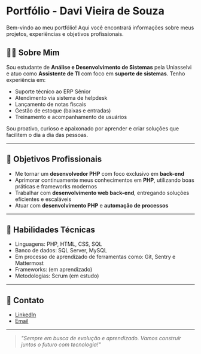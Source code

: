 
# Portfólio - Davi Vieira de Souza

Bem-vindo ao meu portfólio! Aqui você encontrará informações sobre meus projetos, experiências e objetivos profissionais.

## 👨‍💻 Sobre Mim

Sou estudante de **Análise e Desenvolvimento de Sistemas** pela Uniasselvi e atuo como **Assistente de TI** com foco em **suporte de sistemas**. Tenho experiência em:

- Suporte técnico ao ERP Sênior
- Atendimento via sistema de helpdesk
- Lançamento de notas fiscais
- Gestão de estoque (baixas e entradas)
- Treinamento e acompanhamento de usuários

Sou proativo, curioso e apaixonado por aprender e criar soluções que facilitem o dia a dia das pessoas.

---

## 🎯 Objetivos Profissionais

- Me tornar um **desenvolvedor PHP** com foco exclusivo em **back-end**
- Aprimorar continuamente meus conhecimentos em **PHP**, utilizando boas práticas e frameworks modernos
- Trabalhar com **desenvolvimento web back-end**, entregando soluções eficientes e escaláveis
- Atuar com **desenvolvimento PHP** e **automação de processos**

---

## 🧠 Habilidades Técnicas

- Linguagens: PHP, HTML, CSS, SQL
- Banco de dados: SQL Server, MySQL
- Em processo de aprendizado de ferramentas como: Git, Sentry e Mattermost
- Frameworks: (em aprendizado)
- Metodologias: Scrum (em estudo)

---

## 🚀 Contato

- [LinkedIn](https://www.linkedin.com/in/davivieiraa)
- [Email](mailto:davivieiralm02@hotmail.com)

---

> *"Sempre em busca de evolução e aprendizado. Vamos construir juntos o futuro com tecnologia!"*

